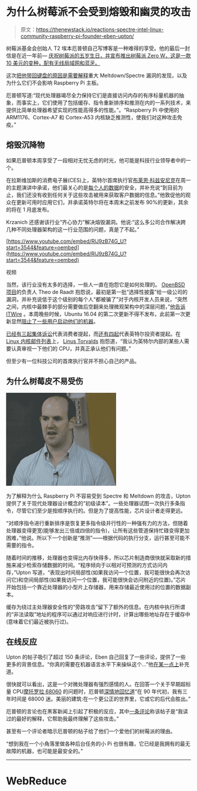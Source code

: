 # 为什么树莓派不会受到熔毁和幽灵的攻击

> 原文：<https://thenewstack.io/reactions-spectre-intel-linux-community-raspberry-pi-founder-eben-upton/>

树莓派基金会创始人 T2 埃本厄普顿自己写博客是一种难得的享受。他的最后一封信是在近一年前— [庆祝树莓派的五岁生日，并宣布推出树莓派 Zero W，这是一款 10 美元的变种，配有无线局域网和蓝牙。](https://www.raspberrypi.org/blog/raspberry-pi-zero-w-joins-family/)

这次[把他带回键盘的原因是需要解释](https://www.raspberrypi.org/blog/why-raspberry-pi-isnt-vulnerable-to-spectre-or-meltdown/)重大 Meltdown/Spectre 漏洞的发现，以及为什么它们不会影响 Raspberry Pi 主板。

厄普顿写道:“现代处理器竭尽全力保持它们是直接访问内存的有序标量机器的抽象，而事实上，它们使用了包括缓存、指令重新排序和推测在内的一系列技术，来提供比简单处理器希望实现的性能高得多的性能。”。“Raspberry Pi 中使用的 ARM1176、Cortex-A7 和 Cortex-A53 内核缺乏推测性，使我们对这种攻击免疫。”

## 熔毁沉降物

如果厄普顿本周享受了一段相对无忧无虑的时光，他可能是科技行业领导者中的一个。

在拉斯维加斯的消费电子展(CES)上，英特尔首席执行官[布莱恩·科兹安尼克](https://twitter.com/bkrunner)在周一的主题演讲中承诺，他们最关心的是[每个人的数据](http://www.eweek.com/security/intel-s-krzanich-covers-cpu-flaws-quantum-computing-in-ces-keynote)的安全，并补充说“到目前为止，我们还没有收到任何关于这些攻击被用来获取客户数据的信息。”他敦促他的观众在更新可用时应用它们，并承诺英特尔将在本周末之前发布 90%的更新，其余的将在 1 月底发布。

Krzanich 还感谢该行业“齐心协力”解决熔毁漏洞。他说:“这么多公司合作解决跨几种不同处理器架构的这一行业范围的问题，真是了不起。”

[https://www.youtube.com/embed/RlJ9zB74G_U?start=3544&feature=oembed](https://www.youtube.com/embed/RlJ9zB74G_U?start=3544&feature=oembed)

视频

当然，该行业没有太多的选择，一些人一直在抱怨它是如何处理的。 [OpenBSD 项目](https://www.openbsd.org/)的负责人 Theo de Raadt 抱怨说，最初是第一批“选择性披露”给一级公司的漏洞，并补充说低于这个级别的每个人“都被骗了”对于内核开发人员来说，“突然之间，内核中最棘手的部分需要做后空翻来处理微观架构中的深层问题，”[他告诉 ITWire](https://www.itwire.com/security/81338-handling-of-cpu-bug-disclosure-incredibly-bad-openbsd-s-de-raadt.html) 。本周晚些时候，Ubuntu 16.04 的第二次更新不得不发布，此前第一次更新显然[阻止了一些用户启动他们的机器](https://www.zdnet.com/article/linux-vs-meltdown-ubuntu-gets-second-update-after-first-one-fails-to-boot/)。

[已经有三起集体诉讼](https://www.theguardian.com/technology/2018/jan/05/intel-class-action-lawsuits-meltdown-spectre-bugs-computer)代表消费者提起，而[还有四起](http://appleinsider.com/articles/18/01/11/intel-faces-more-class-action-suits-over-share-price-hits-caused-by-spectre-and-meltdown-flaws)代表英特尔投资者提起。在 [Linux 内核邮件列表](https://lkml.org/lkml/2018/1/3/797)上， [Linus Torvalds](https://github.com/torvalds) 抱怨道，“我认为英特尔内部的某些人需要认真审视一下他们的 CPU，并真正承认他们有问题。”

但至少有一位科技公司的首席执行官并不担心自己的产品。

## 为什么树莓皮不易受伤

![EbenUpton by Jim Killock (cropped](img/e9aef7fdc9ce043e3384843a605c3f22.png)

为了解释为什么 Raspberry Pi 不容易受到 Spectre 和 Meltdown 的攻击，Upton 提供了关于现代处理器设计概念的“初级读本”。一些处理器试图一次执行多条指令，尽管它们至少是按顺序执行的。但是为了提高性能，芯片设计者走得更远。

“对顺序指令进行重新排序是恢复更多指令级并行性的一种强有力的方法，但随着处理器变得更宽(能够发出三倍或四倍的指令)，让所有这些管道保持忙碌变得更加困难，”他说。所以下一个创新是“推测”——根据代码的执行分支，运行甚至可能不需要的指令。

随着时间的推移，处理器也变得比内存快得多，所以芯片制造商很快就采取新的措施来减少检索存储数据的时间。“程序倾向于以相对可预测的方式访问内存，”Upton 写道，“表现出时间局部性(如果我访问一个位置，我可能很快会再次访问它)和空间局部性(如果我访问一个位置，我可能很快会访问附近的位置)。”芯片开始包括一个靠近处理器的小型片上存储器，用来存储最近使用过的位置的数据副本。

缓存为绕过主处理器安全性的“旁路攻击”留下了额外的信息。在内核中执行所谓的“非法读取”地址的程序可以通过对响应进行计时，计算出哪些地址存在于缓存中(意味着它们最近被执行过)。

## 在线反应

Upton 的帖子吸引了超过 150 条评论，Eben 自己回复了一些评论，提供了一些更多的背景信息。“你真的需要在机器语言水平下来操纵这个…”他[在某一点上](https://www.raspberrypi.org/blog/why-raspberry-pi-isnt-vulnerable-to-spectre-or-meltdown/#comment-1375404)补充道。

很快就可以看出，这是一个对微处理器有强烈感情的人。在回答一个关于早期超标量 CPU[摩托罗拉 68060](http://lowendmac.com/2016/cpus-motorola-68060/) 的问题时，厄普顿[深情地回忆道](https://www.raspberrypi.org/blog/why-raspberry-pi-isnt-vulnerable-to-spectre-or-meltdown/#comment-1375451)“在 90 年代初，我有三年时间是 68000 迷。美丽的建筑:在一个更公正的世界里，它或它的后代会胜出。”

厄普顿的言论也在黑客新闻上引起了积极的反应，其中[一条评论](https://news.ycombinator.com/item?id=16080449)称该帖子是“我读过的最好的解释，它帮助我最终理解了这些攻击。”

甚至有一个评论者暗示厄普顿的帖子给了他们一个爱他们的树莓派的理由。

“想到我在一个小角落里做各种后台任务的小 Pi 也很有趣，它已经是我拥有的最无故障的机器，也可能是最安全的。”

* * *

# WebReduce

<svg xmlns:xlink="http://www.w3.org/1999/xlink" viewBox="0 0 68 31" version="1.1"><title>Group</title> <desc>Created with Sketch.</desc></svg>
